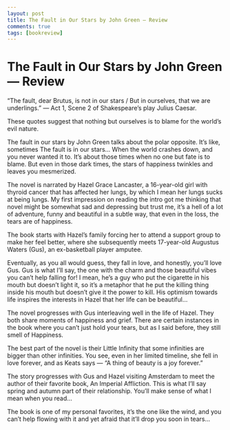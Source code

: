 ```yaml
---
layout: post
title: The Fault in Our Stars by John Green — Review
comments: true
tags: [bookreview]
---
```


# The Fault in Our Stars by John Green — Review

“The fault, dear Brutus, is not in our stars / But in ourselves, that we are underlings.” — Act 1, Scene 2 of Shakespeare’s play Julius Caesar.

These quotes suggest that nothing but ourselves is to blame for the world’s evil nature.

The fault in our stars by John Green talks about the polar opposite. It’s like, sometimes The fault is in our stars… When the world crashes down, and you never wanted it to. It’s about those times when no one but fate is to blame. But even in those dark times, the stars of happiness twinkles and leaves you mesmerized.

The novel is narrated by Hazel Grace Lancaster, a 16-year-old girl with thyroid cancer that has affected her lungs, by which I mean her lungs sucks at being lungs. My first impression on reading the intro got me thinking that novel might be somewhat sad and depressing but trust me, it’s a hell of a lot of adventure, funny and beautiful in a subtle way, that even in the loss, the tears are of happiness.

The book starts with Hazel’s family forcing her to attend a support group to make her feel better, where she subsequently meets 17-year-old Augustus Waters (Gus), an ex-basketball player amputee.

Eventually, as you all would guess, they fall in love, and honestly, you’ll love Gus. Gus is what I’ll say, the one with the charm and those beautiful vibes you can’t help falling for! I mean, he’s a guy who put the cigarette in his mouth but doesn’t light it, so it’s a metaphor that he put the killing thing inside his mouth but doesn’t give it the power to kill. His optimism towards life inspires the interests in Hazel that her life can be beautiful…

The novel progresses with Gus interleaving well in the life of Hazel. They both share moments of happiness and grief. There are certain instances in the book where you can’t just hold your tears, but as I said before, they still smell of Happiness.

The best part of the novel is their Little Infinity that some infinities are bigger than other infinities. You see, even in her limited timeline, she fell in love forever, and as Keats says — “A thing of beauty is a joy forever.”

The story progresses with Gus and Hazel visiting Amsterdam to meet the author of their favorite book, An Imperial Affliction. This is what I’ll say spring and autumn part of their relationship. You’ll make sense of what I mean when you read…

The book is one of my personal favorites, it’s the one like the wind, and you can’t help flowing with it and yet afraid that it’ll drop you soon in tears…
